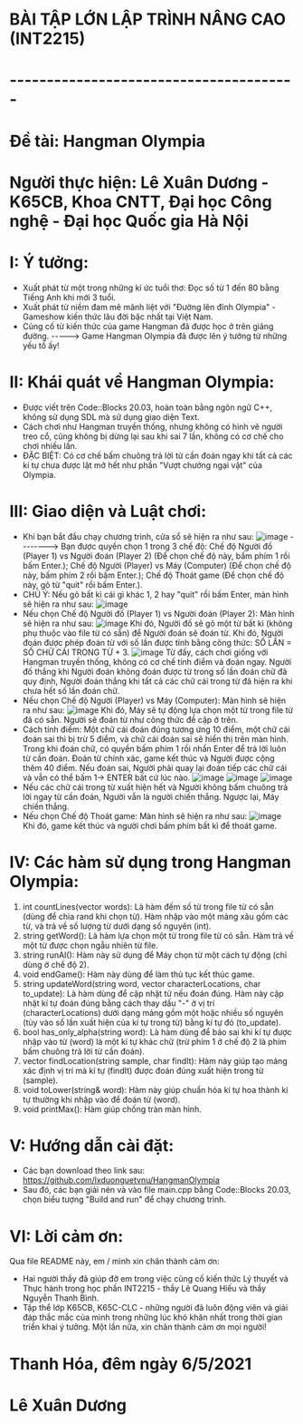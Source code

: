# BÀI TẬP LỚN LẬP TRÌNH NÂNG CAO (INT2215)
# ---------------------------------------
# Đề tài: Hangman Olympia
# Người thực hiện: Lê Xuân Dương - K65CB, Khoa CNTT, Đại học Công nghệ - Đại học Quốc gia Hà Nội


# I: Ý tưởng:
- Xuất phát từ một trong những kí ức tuổi thơ: Đọc số từ 1 đến 80 bằng Tiếng Anh khi mới 3 tuổi.
- Xuất phát từ niềm đam mê mãnh liệt với "Đường lên đỉnh Olympia" - Gameshow kiến thức lâu đời bậc nhất tại Việt Nam.
- Củng cố từ kiến thức của game Hangman đã được học ở trên giảng đường.
-----> Game Hangman Olympia đã được lên ý tưởng từ những yếu tố ấy!

# II: Khái quát về Hangman Olympia:
- Được viết trên Code::Blocks 20.03, hoàn toàn bằng ngôn ngữ C++, không sử dụng SDL mà sử dụng giao diện Text.
- Cách chơi như Hangman truyền thống, nhưng không có hình vẽ người treo cổ, cũng không bị dừng lại sau khi sai 7 lần, không có cơ chế cho chơi nhiều lần.
- ĐẶC BIỆT: Có cơ chế bấm chuông trả lời từ cần đoán ngay khi tất cả các kí tự chưa được lật mở hết như phần "Vượt chướng ngại vật" của Olympia.

# III: Giao diện và Luật chơi:
- Khi bạn bắt đầu chạy chương trình, cửa sổ sẽ hiện ra như sau:
![image](https://user-images.githubusercontent.com/81974069/117321759-9f4ffe00-aeb7-11eb-8c1e-ca7858905ed9.png)
--------> Bạn được quyền chọn 1 trong 3 chế độ: Chế độ Người đố (Player 1) vs Người đoán (Player 2) (Để chọn chế độ này, bấm phím 1 rồi bấm Enter.); Chế độ Người (Player) vs Máy (Computer) (Để chọn chế độ này, bấm phím 2 rồi bấm Enter.); Chế độ Thoát game (Để chọn chế độ này, gõ từ "quit" rồi bấm Enter.).
- CHÚ Ý: Nếu gõ bất kì cái gì khác 1, 2 hay "quit" rồi bấm Enter, màn hình sẽ hiện ra như sau:
  ![image](https://user-images.githubusercontent.com/81974069/117322397-2dc47f80-aeb8-11eb-86b6-971bc8dfdeae.png)
- Nếu chọn Chế độ Người đố (Player 1) vs Người đoán (Player 2): Màn hình sẽ hiện ra như sau:
![image](https://user-images.githubusercontent.com/81974069/117323183-de328380-aeb8-11eb-81e0-395126c2bdd0.png)
        Khi đó, Người đố sẽ gõ một từ bất kì (không phụ thuộc vào file từ có sẵn) để Người đoán sẽ đoán từ. Khi đó, Người đoán được phép đoán từ với số lần được tính bằng công thức: SỐ LẦN = SỐ CHỮ CÁI TRONG TỪ + 3.
![image](https://user-images.githubusercontent.com/81974069/117324102-b09a0a00-aeb9-11eb-990a-7d1b25fd5fcb.png)
        Từ đấy, cách chơi giống với Hangman truyền thống, không có cơ chế tính điểm và đoán ngay. Người đố thắng khi Người đoán không đoán được từ trong số lần đoán chữ đã quy định, Người đoán thắng khi tất cả các chữ cái trong từ đã hiện ra khi chưa hết số lần đoán chữ.
- Nếu chọn Chế độ Người (Player) vs Máy (Computer): Màn hình sẽ hiện ra như sau:
![image](https://user-images.githubusercontent.com/81974069/117324903-711fed80-aeba-11eb-9289-867650587cf8.png)
        Khi đó, Máy sẽ tự động lựa chọn một từ trong file từ đã có sẵn. Người sẽ đoán từ như công thức đề cập ở trên.
 - Cách tính điểm: Một chữ cái đoán đúng tương ứng 10 điểm, một chữ cái đoán sai thì bị trừ 5 điểm, và chữ cái đoán sai sẽ hiển thị trên màn hình. Trong khi đoán chữ, có quyền bấm phím 1 rồi nhấn Enter để trả lời luôn từ cần đoán. Đoán từ chính xác, game kết thúc và Người được cộng thêm 40 điểm. Nếu đoán sai, Người phải quay lại đoán tiếp các chữ cái và vẫn có thể bấm 1-> ENTER bất cứ lúc nào.
![image](https://user-images.githubusercontent.com/81974069/117327190-8b5acb00-aebc-11eb-9178-e3d25049f720.png)
![image](https://user-images.githubusercontent.com/81974069/117327214-91e94280-aebc-11eb-9e3c-a79f9b90258b.png)
![image](https://user-images.githubusercontent.com/81974069/117327402-c1984a80-aebc-11eb-86ff-1ede02e5006c.png)
 - Nếu các chữ cái trong từ xuất hiện hết và Người không bấm chuông trả lời ngay từ cần đoán, Người vẫn là người chiến thắng. Ngược lại, Máy chiến thắng.
- Nếu chọn Chế độ Thoát game: Màn hình sẽ hiện ra như sau:
![image](https://user-images.githubusercontent.com/81974069/117326923-5189c480-aebc-11eb-8e2b-622d6238bab5.png)
        Khi đó, game kết thúc và người chơi bấm phím bất kì để thoát game.

# IV: Các hàm sử dụng trong Hangman Olympia:
1. int countLines(vector<string> words): Là hàm đếm số từ trong file từ có sẵn (dùng để chia rand khi chọn từ). Hàm nhập vào một mảng xâu gồm các từ, và trả về số lượng từ dưới dạng số nguyên (int).
2. string getWord(): Là hàm lựa chọn một từ trong file từ có sẵn. Hàm trả về một từ được chọn ngẫu nhiên từ file.
3. string runAI(): Hàm này sử dụng để Máy chọn từ một cách tự động (chỉ dùng ở chế độ 2).
4. void endGame(): Hàm này dùng để làm thủ tục kết thúc game.
5. string updateWord(string word, vector<int> characterLocations, char to_update): Là hàm dùng để cập nhật từ nếu đoán đúng. Hàm này cập nhật kí tự đoán đúng bằng cách thay dấu "-" ở vị trí (characterLocations) dưới dạng mảng gồm một hoặc nhiều số nguyên (tùy vào số lần xuất hiện của kí tự trong từ) bằng kí tự đó (to_update).
6. bool has_only_alpha(string word): Là hàm dùng để báo sai khi kí tự được nhập vào từ (word) là một kí tự khác chữ (trừ phím 1 ở chế độ 2 là phím bấm chuông trả lời từ cần đoán).
7. vector<int> findLocation(string sample, char findIt): Hàm này giúp tạo mảng xác định vị trí mà kí tự (findIt) được đoán đúng xuất hiện trong từ (sample).
8. void toLower(string& word): Hàm này giúp chuẩn hóa kí tự hoa thành kí tự thường khi nhập vào để đoán từ (word).
9. void printMax(): Hàm giúp chống tràn màn hình.

# V: Hướng dẫn cài đặt: 
- Các bạn download theo link sau: https://github.com/lxduonguetvnu/HangmanOlympia
- Sau đó, các bạn giải nén và vào file main.cpp bằng Code::Blocks 20.03, chọn biểu tượng "Build and run" để chạy chương trình.

# VI: Lời cảm ơn:
Qua file README này, em / mình xin chân thành cảm ơn:
- Hai người thầy đã giúp đỡ em trong việc củng cố kiến thức Lý thuyết và Thực hành trong học phần INT2215 - thầy Lê Quang Hiếu và thầy Nguyễn Thanh Bình.
- Tập thể lớp K65CB, K65C-CLC - những người đã luôn động viên và giải đáp thắc mắc của mình trong những lúc khó khăn nhất trong thời gian triển khai ý tưởng. 
Một lần nữa, xin chân thành cảm ơn mọi người! 
# Thanh Hóa, đêm ngày 6/5/2021
# Lê Xuân Dương

